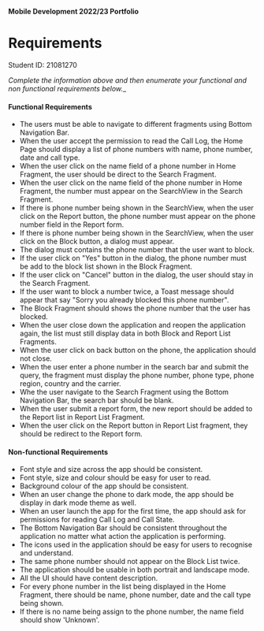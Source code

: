 **Mobile Development 2022/23 Portfolio**
# Requirements

Student ID: 21081270

_Complete the information above and then enumerate your functional and non functional requirements below.__


#### Functional Requirements
- The users must be able to navigate to different fragments using Bottom Navigation Bar.
- When the user accept the permission to read the Call Log, the Home Page should display a list of phone numbers with name, phone number, date and call type.
- When the user click on the name field of a phone number in Home Fragment, the user should be direct to the Search Fragment.
- When the user click on the name field of the phone number in Home Fragment, the number must appear on the SearchView in the Search Fragment.
- If there is phone number being shown in the SearchView, when the user click on the Report button, the phone number must appear on the phone number field in the Report form.
- If there is phone number being shown in the SearchView, when the user click on the Block button, a dialog must appear.
- The dialog must contains the phone number that the user want to block.
- If the user click on "Yes" button in the dialog, the phone number must be add to the block list shown in the Block Fragment.
- If the user click on "Cancel" button in the dialog, the user should stay in the Search Fragment.
- If the user want to block a number twice, a Toast message should appear that say "Sorry you already blocked this phone number".
- The Block Fragment should shows the phone number that the user has blocked.
- When the user close down the application and reopen the application again, the list must still display data in both Block and Report List Fragments.
- When the user click on back button on the phone, the application should not close.
- When the user enter a phone number in the search bar and submit the query, the fragment must display the phone number, phone type, phone region, country and the carrier.
- Whe the user navigate to the Search Fragment using the Bottom Navigation Bar, the search bar should be blank.
- When the user submit a report form, the new report should be added to the Report list in Report List Fragment.
- When the user click on the Report button in Report List fragment, they should be redirect to the Report form.


#### Non-functional Requirements
- Font style and size across the app should be consistent.
- Font style, size and colour should be easy for user to read.
- Background colour of the app should be consistent.
- When an user change the phone to dark mode, the app should be display in dark mode theme as well.
- When an user launch the app for the first time, the app should ask for permissions for reading Call Log and Call State.
- The Bottom Navigation Bar should be consistent throughout the application no matter what action the application is performing.
- The icons used in the application should be easy for users to recognise and understand.
- The same phone number should not appear on the Block List twice.
- The application should be usable in both portrait and landscape mode.
- All the UI should have content description.
- For every phone number in the list being displayed in the Home Fragment, there should be name, phone number, date and the call type being shown.
- If there is no name being assign to the phone number, the name field should show 'Unknown'.
